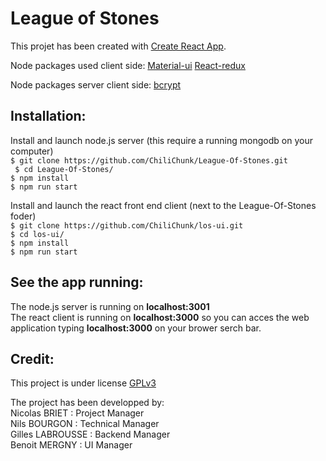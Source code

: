 # League of Stones

This projet has been created with [Create React App](https://github.com/facebook/create-react-app).<br/>

Node packages used client side:
[Material-ui](https://github.com/mui-org/material-ui)
[React-redux](https://github.com/reduxjs/react-redux)

Node packages server client side:
[bcrypt](https://github.com/kelektiv/node.bcrypt.js/)

## Installation:
Install and launch node.js server (this require a running mongodb on your computer)<br/>
```$ git clone https://github.com/ChiliChunk/League-Of-Stones.git```<br/>
``` $ cd League-Of-Stones/```<br/>
```$ npm install```<br/>
```$ npm run start```<br/>

Install and launch the react front end client (next to the League-Of-Stones foder)<br/>
```$ git clone https://github.com/ChiliChunk/los-ui.git```<br/>
```$ cd los-ui/```<br/>
```$ npm install```<br/>
```$ npm run start```<br/>

## See the app running:
The node.js server is running on <b>localhost:3001</b><br/>
The react client is running on <b>localhost:3000</b> so you can acces the web application typing <b>localhost:3000</b> on your brower serch bar.

## Credit:
This project is under license [GPLv3](https://www.gnu.org/licenses/gpl-3.0.en.html)<br/>

The project has been developped by:<br/>
Nicolas BRIET : Project Manager<br/>
Nils BOURGON : Technical Manager<br/>
Gilles LABROUSSE : Backend Manager<br/>
Benoit MERGNY : UI Manager
